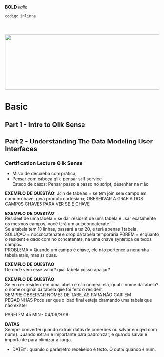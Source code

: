 
**BOLD**
*italic*

`codigo inlinne`

```kotlin
```
#
##
###
####

<p align="center">     
 <img width="600" height="180" src="">
 </p> 

# Basic
## Part 1 - Intro to Qlik Sense
## Part 2 - Understanding The Data Modeling User Interfaces

### Certification Lecture Qlik Sense 
* Misto de decoreba com prática;  
* Pensar com cabeça qlik, pensar self service;  
Estudo de casos: Pensar passo a passo no script, desenhar na mão  

**EXEMPLO DE QUESTÃO:**
Join de tabelas = se tem join sem campo em comum chave, gera produto cartesiano; 
OBESERVAR A GRAFIA DOS CAMPOS CHAVES PARA VER SE É CHAVE

**EXEMPLO DE QUESTÃO:**  
Resident de uma tabela = se dar resident de uma tabela e usar exatamente os mesmos campos, você terá um autoconcatenate.  
Se a tabela tem 10 linhas, passará a ter 20, e terá apenas 1 tabela.  
SOLUÇÃO = noconcatenate  e drop da tabela temporária
POREM = enquanto o resident é dado com no concatenate, há uma chave syntética de todos campos.  
PROBLEMA = Quando um campo é chave, ele não pertence a nenumha tabela mais, mas as duas.  

**EXEMPLO DE QUESTÃO**  
De onde vem esse valor? qual tabela posso apagar?  

**EXEMPLO DE QUESTÃO**   
Se eu der resident em uma tabela e não nomear ela, qual o nome da tabela? o nome original da tabela que foi feito o resident.  
SEMPRE OBSERVAR NOMES DE TABELAS PARA NÃO CAIR EM PEGADINHAS
Pode ser que o load final esteja chamando uma tabela que não existe!

PAREI EM 45 MIN - 04/06/2019

**DATAS**  
Sempre converter quando extrair datas de conexões ou salvar em qvd com num(). Quando extrair é importante para padronizar, e quando salvar é importante para otimizar a carga.
* DATE# : quando o parâmetro recebeido é texto. O outro quando é num.



